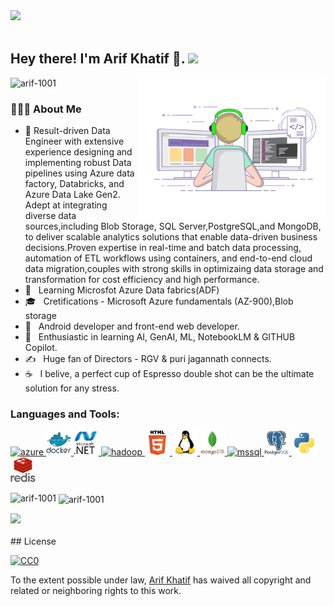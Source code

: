 <img src="https://github.com/Anmol-Baranwal/Cool-GIFs-For-GitHub/assets/74038190/80728820-e06b-4f96-9c9e-9df46f0cc0a5" width="1600">
<br><br>
<h2> Hey there! I'm Arif Khatif 👋. <img src="https://github.com/souvikguria98/souvikguria98/blob/master/Hi.gif" width="25"></h2>
<img align="right" alt="GIF" src="https://raw.githubusercontent.com/devSouvik/devSouvik/master/gif3.gif" width="300"/>
<p align="left"> <img src="https://komarev.com/ghpvc/?username=arif-1001&label=Profile%20views&color=0e75b6&style=flat" alt="arif-1001" /> </p>

<h3> 👨🏻‍💻 About Me </h3>

- 🔭&nbsp;Result-driven Data Engineer with extensive experience designing and implementing robust Data pipelines using Azure data factory, Databricks, and Azure Data Lake Gen2.
Adept at integrating diverse data sources,including Blob Storage, SQL Server,PostgreSQL,and MongoDB, to deliver scalable analytics solutions that enable data-driven business decisions.Proven expertise in real-time and batch data processing, automation of ETL workflows using containers, and end-to-end cloud data migration,couples with strong skills in optimizaing data storage and transformation for cost efficiency and high performance.
- 🤔 &nbsp; Learning Microsfot Azure Data fabrics(ADF)
- 🎓 &nbsp; Cretifications - Microsoft Azure fundamentals (AZ-900),Blob storage
- 💼 &nbsp; Android developer and front-end web developer.
- 🌱 &nbsp; Enthusiastic in learning AI, GenAI, ML, NotebookLM & GITHUB Copilot.
- ✍️ &nbsp; Huge fan of Directors - RGV & puri jagannath connects. 
- ☕ &nbsp; I belive, a perfect cup of Espresso double shot can be the ultimate solution for any stress. 

<h3 align="left">Languages and Tools:</h3>
<p align="left"> <a href="https://azure.microsoft.com/en-in/" target="_blank" rel="noreferrer"> <img src="https://www.vectorlogo.zone/logos/microsoft_azure/microsoft_azure-icon.svg" alt="azure" width="40" height="40"/> </a> <a href="https://www.docker.com/" target="_blank" rel="noreferrer"> <img src="https://raw.githubusercontent.com/devicons/devicon/master/icons/docker/docker-original-wordmark.svg" alt="docker" width="40" height="40"/> </a> <a href="https://dotnet.microsoft.com/" target="_blank" rel="noreferrer"> <img src="https://raw.githubusercontent.com/devicons/devicon/master/icons/dot-net/dot-net-original-wordmark.svg" alt="dotnet" width="40" height="40"/> </a> <a href="https://hadoop.apache.org/" target="_blank" rel="noreferrer"> <img src="https://www.vectorlogo.zone/logos/apache_hadoop/apache_hadoop-icon.svg" alt="hadoop" width="40" height="40"/> </a> <a href="https://www.w3.org/html/" target="_blank" rel="noreferrer"> <img src="https://raw.githubusercontent.com/devicons/devicon/master/icons/html5/html5-original-wordmark.svg" alt="html5" width="40" height="40"/> </a> <a href="https://www.linux.org/" target="_blank" rel="noreferrer"> <img src="https://raw.githubusercontent.com/devicons/devicon/master/icons/linux/linux-original.svg" alt="linux" width="40" height="40"/> </a> <a href="https://www.mongodb.com/" target="_blank" rel="noreferrer"> <img src="https://raw.githubusercontent.com/devicons/devicon/master/icons/mongodb/mongodb-original-wordmark.svg" alt="mongodb" width="40" height="40"/> </a> <a href="https://www.microsoft.com/en-us/sql-server" target="_blank" rel="noreferrer"> <img src="https://www.svgrepo.com/show/303229/microsoft-sql-server-logo.svg" alt="mssql" width="40" height="40"/> </a> <a href="https://www.postgresql.org" target="_blank" rel="noreferrer"> <img src="https://raw.githubusercontent.com/devicons/devicon/master/icons/postgresql/postgresql-original-wordmark.svg" alt="postgresql" width="40" height="40"/> </a> <a href="https://www.python.org" target="_blank" rel="noreferrer"> <img src="https://raw.githubusercontent.com/devicons/devicon/master/icons/python/python-original.svg" alt="python" width="40" height="40"/> </a> <a href="https://redis.io" target="_blank" rel="noreferrer"> <img src="https://raw.githubusercontent.com/devicons/devicon/master/icons/redis/redis-original-wordmark.svg" alt="redis" width="40" height="40"/> </a> </p>

<p><img align="left" src="https://github-readme-stats.vercel.app/api/top-langs?username=arif-1001&show_icons=true&locale=en&layout=compact" alt="arif-1001" /></p>

<p>&nbsp;<img align="center" src="https://github-readme-stats.vercel.app/api?username=arif-1001&show_icons=true&locale=en" alt="arif-1001" /></p>
<img  src="https://user-images.githubusercontent.com/74038190/221352989-518609ab-b4d1-459e-929f-a08cd2bd9b3c.gif" width="400">
<br><br>
## License

[![CC0](https://licensebuttons.net/p/zero/1.0/88x31.png)](https://creativecommons.org/publicdomain/zero/1.0/)

To the extent possible under law, [Arif Khatif](https://mts.io) has waived all copyright and related or neighboring rights to this work.





